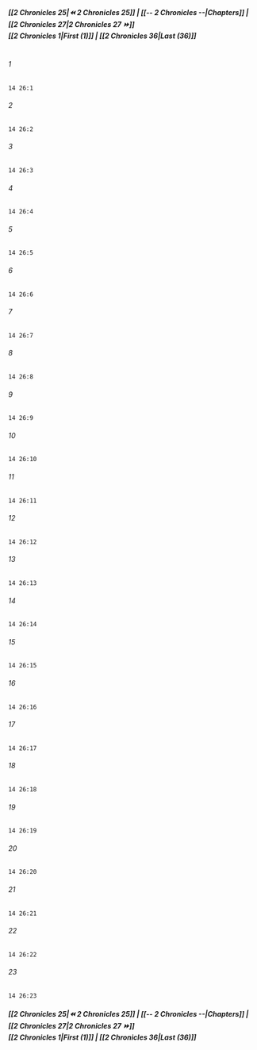 
##### **[[2 Chronicles 25|⏪ 2 Chronicles 25]] | [[-- 2 Chronicles --|Chapters]] | [[2 Chronicles 27|2 Chronicles 27 ⏩]]**<br>**[[2 Chronicles 1|First (1)]] | [[2 Chronicles 36|Last (36)]]**<br><br>

###### 1
``` verse
14 26:1
```
###### 2
``` verse
14 26:2
```
###### 3
``` verse
14 26:3
```
###### 4
``` verse
14 26:4
```
###### 5
``` verse
14 26:5
```
###### 6
``` verse
14 26:6
```
###### 7
``` verse
14 26:7
```
###### 8
``` verse
14 26:8
```
###### 9
``` verse
14 26:9
```
###### 10
``` verse
14 26:10
```
###### 11
``` verse
14 26:11
```
###### 12
``` verse
14 26:12
```
###### 13
``` verse
14 26:13
```
###### 14
``` verse
14 26:14
```
###### 15
``` verse
14 26:15
```
###### 16
``` verse
14 26:16
```
###### 17
``` verse
14 26:17
```
###### 18
``` verse
14 26:18
```
###### 19
``` verse
14 26:19
```
###### 20
``` verse
14 26:20
```
###### 21
``` verse
14 26:21
```
###### 22
``` verse
14 26:22
```
###### 23
``` verse
14 26:23
```

##### **[[2 Chronicles 25|⏪ 2 Chronicles 25]] | [[-- 2 Chronicles --|Chapters]] | [[2 Chronicles 27|2 Chronicles 27 ⏩]]**<br>**[[2 Chronicles 1|First (1)]] | [[2 Chronicles 36|Last (36)]]**
